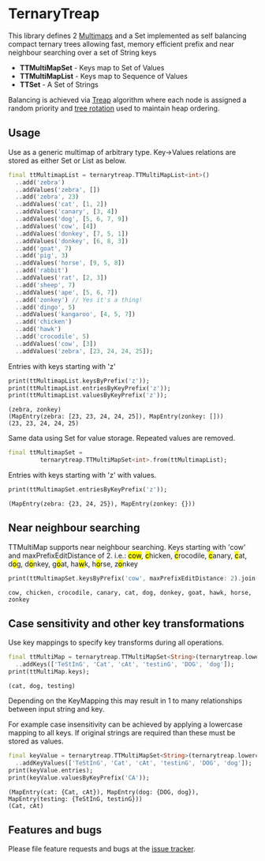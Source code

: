 # TernaryTreap

This library defines 2 [Multimaps](https://en.wikipedia.org/wiki/Multimap) and a Set implemented as self balancing compact ternary trees allowing fast, memory efficient prefix and near neighbour searching over a set of String keys

*  **TTMultiMapSet**  - Keys map to Set of Values
*  **TTMultiMapList** - Keys map to Sequence of Values
*  **TTSet**          - A Set of Strings

Balancing is achieved via  [Treap](https://en.wikipedia.org/wiki/Treap) algorithm where each node is assigned a random priority and [tree rotation](https://en.wikipedia.org/wiki/Tree_rotation) used to maintain heap ordering.


 ## Usage

 Use as a generic multimap of arbitrary type.
 Key->Values relations are stored as either Set or List as below.

 ```dart
 final ttMultimapList = ternarytreap.TTMultiMapList<int>()
   ..add('zebra')
   ..addValues('zebra', [])
   ..add('zebra', 23)
   ..addValues('cat', [1, 2])
   ..addValues('canary', [3, 4])
   ..addValues('dog', [5, 6, 7, 9])
   ..addValues('cow', [4])
   ..addValues('donkey', [7, 5, 1])
   ..addValues('donkey', [6, 8, 3])
   ..add('goat', 7)
   ..add('pig', 3)
   ..addValues('horse', [9, 5, 8])
   ..add('rabbit')
   ..addValues('rat', [2, 3])
   ..add('sheep', 7)
   ..addValues('ape', [5, 6, 7])
   ..add('zonkey') // Yes it's a thing!
   ..add('dingo', 5)
   ..addValues('kangaroo', [4, 5, 7])
   ..add('chicken')
   ..add('hawk')
   ..add('crocodile', 5)
   ..addValues('cow', [3])
   ..addValues('zebra', [23, 24, 24, 25]);
 ```
 Entries with keys starting with 'z'

 ```dart
 print(ttMultimapList.keysByPrefix('z'));
 print(ttMultimapList.entriesByKeyPrefix('z'));
 print(ttMultimapList.valuesByKeyPrefix('z'));
 ```
 ```shell
 (zebra, zonkey)
 (MapEntry(zebra: [23, 23, 24, 24, 25]), MapEntry(zonkey: []))
 (23, 23, 24, 24, 25)
 ```

 Same data using Set for value storage. Repeated values are removed.
 ```dart
 final ttMultimapSet =
          ternarytreap.TTMultiMapSet<int>.from(ttMultimapList);
 ```
 Entries with keys starting with 'z' with values.
 ```dart
 print(ttMultimapSet.entriesByKeyPrefix('z'));
 ```
 ```shell
 (MapEntry(zebra: {23, 24, 25}), MapEntry(zonkey: {}))
 ```

 ## Near neighbour searching

 TTMultiMap supports near neighbour searching.
 Keys starting with 'cow' and maxPrefixEditDistance of 2.
 i.e.:
 <mark>cow</mark>, <mark>c</mark>hicken, <mark>c</mark>rocodile,
 <mark>c</mark>anary, <mark>c</mark>at, d<mark>o</mark>g,
 d<mark>o</mark>nkey, g<mark>o</mark>at, ha<mark>w</mark>k,
 h<mark>o</mark>rse, z<mark>o</mark>nkey
 ```dart
 print(ttMultimapSet.keysByPrefix('cow', maxPrefixEditDistance: 2).join(', '));
 ```
 ```shell
 cow, chicken, crocodile, canary, cat, dog, donkey, goat, hawk, horse, zonkey

 ```

 ## Case sensitivity and other key transformations

 Use key mappings to specify key transforms during all operations.

 ```dart
 final ttMultiMap = ternarytreap.TTMultiMapSet<String>(ternarytreap.lowercase)
   ..addKeys(['TeStInG', 'Cat', 'cAt', 'testinG', 'DOG', 'dog']);
 print(ttMultiMap.keys);
 ```
 ```shell
 (cat, dog, testing)
 ```

 Depending on the KeyMapping this may result in 1 to many relationships
 between input string and key.

 For example case insensitivity can be achieved by applying a lowercase
 mapping to all keys. If original strings are required than these must
 be stored as values.

 ```dart
 final keyValue = ternarytreap.TTMultiMapSet<String>(ternarytreap.lowercase)
   ..addKeyValues(['TeStInG', 'Cat', 'cAt', 'testinG', 'DOG', 'dog']);
 print(keyValue.entries);
 print(keyValue.valuesByKeyPrefix('CA'));
 ```
 ```shell
 (MapEntry(cat: {Cat, cAt}), MapEntry(dog: {DOG, dog}), MapEntry(testing: {TeStInG, testinG}))
 (Cat, cAt)
 ```


## Features and bugs

Please file feature requests and bugs at the [issue tracker][tracker].

[tracker]: https://github.com/derbec/ternarytreap/issues
